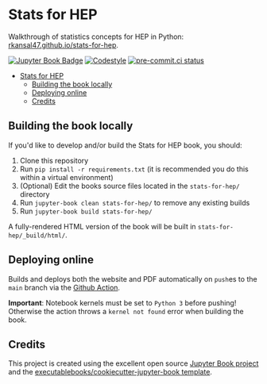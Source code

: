 # Stats for HEP

Walkthrough of statistics concepts for HEP in Python: [rkansal47.github.io/stats-for-hep](https://rkansal47.github.io/stats-for-hep).

[![Jupyter Book Badge](https://jupyterbook.org/badge.svg)](https://rkansal47.github.io/stats-for-hep/main.html)
[![Codestyle](https://img.shields.io/badge/code%20style-black-000000.svg)](https://github.com/psf/black)
[![pre-commit.ci status](https://results.pre-commit.ci/badge/github/rkansal47/stats-for-hep/main.svg)](https://results.pre-commit.ci/latest/github/rkansal47/stats-for-hep/main)


- [Stats for HEP](#stats-for-hep)
  - [Building the book locally](#building-the-book-locally)
  - [Deploying online](#deploying-online)
  - [Credits](#credits)


## Building the book locally

If you'd like to develop and/or build the Stats for HEP book, you should:

1. Clone this repository
2. Run `pip install -r requirements.txt` (it is recommended you do this within a virtual environment)
3. (Optional) Edit the books source files located in the `stats-for-hep/` directory
4. Run `jupyter-book clean stats-for-hep/` to remove any existing builds
5. Run `jupyter-book build stats-for-hep/`

A fully-rendered HTML version of the book will be built in `stats-for-hep/_build/html/`.

## Deploying online

Builds and deploys both the website and PDF automatically on `push`es to the `main` branch via the [Github Action](https://github.com/rkansal47/stats-for-hep/blob/main/.github/workflows/deploy.yml).

**Important**: Notebook kernels must be set to `Python 3` before pushing! Otherwise the action throws a `kernel not found` error when building the book.

## Credits

This project is created using the excellent open source [Jupyter Book project](https://jupyterbook.org/) and the [executablebooks/cookiecutter-jupyter-book template](https://github.com/executablebooks/cookiecutter-jupyter-book).
